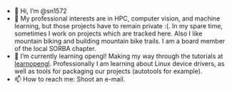 - 👋 Hi, I’m @sn1572
- 👀 My professional interests are in HPC, computer vision, and machine learning, but those projects have to remain private :(. In my spare time, sometimes I work on projects which are tracked here. Also I like mountain biking and building mountain bike trails. I am a board member of the local SORBA chapter.
- 🌱 I’m currently learning opengl! Making my way through the tutorials at [learnopengl](https://learnopengl.com/). Professionally I am learning about Linux device drivers, as well as tools for packaging our projects (autotools for example).
- 📫 How to reach me: Shoot an e-mail.

<!---
sn1572/sn1572 is a ✨ special ✨ repository because its `README.md` (this file) appears on your GitHub profile.
You can click the Preview link to take a look at your changes.
--->
